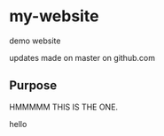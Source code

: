 # my-website
demo website

updates made on master on github.com


## Purpose

HMMMMM THIS IS THE ONE.

hello

